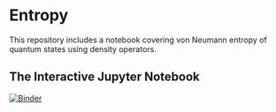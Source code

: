 # Entropy

This repository includes a notebook covering von Neumann entropy of quantum states using density operators. 

## The Interactive Jupyter Notebook

[![Binder](https://mybinder.org/badge_logo.svg)](https://mybinder.org/v2/gh/The-Singularity-Research/entropy/master?filepath=entropy.ipynb)
